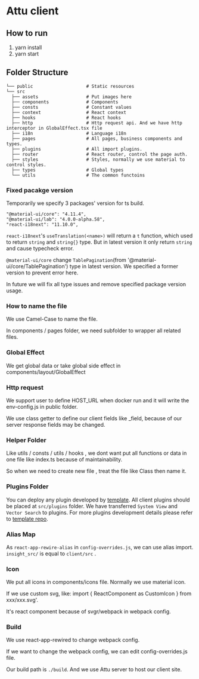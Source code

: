 # Attu client

## How to run

1. yarn install
2. yarn start

## Folder Structure

    └── public                    # Static resources
    └── src
      ├── assets                  # Put images here
      ├── components              # Components
      ├── consts                  # Constant values
      ├── context                 # React context
      ├── hooks                   # React hooks
      ├── http                    # Http request api. And we have http interceptor in GlobalEffect.tsx file
      ├── i18n                    # Language i18n
      ├── pages                   # All pages, business components and types.
      ├── plugins                 # All import plugins.
      ├── router                  # React router, control the page auth.
      ├── styles                  # Styles, normally we use material to control styles.
      ├── types                   # Global types
      └── utils                   # The common functoins

### Fixed pacakge version

Temporarily we specify 3 packages' version for ts build.

```
"@material-ui/core": "4.11.4",
"@material-ui/lab": "4.0.0-alpha.58",
"react-i18next": "11.10.0",
```

`react-i18next`'s `useTranslation(<name>)` will return a `t` function, which used to return `string` and `string{}` type. But in latest version it only return `string` and cause typecheck error.

`@material-ui/core` change `TablePagination`(from '@material-ui/core/TablePagination') type in latest version. We specified a former version to prevent error here.

In future we will fix all type issues and remove specified package version usage.

### How to name the file

We use Camel-Case to name the file.

In components / pages folder, we need subfolder to wrapper all related files.

### Global Effect

We get global data or take global side effect in components/layout/GlobalEffect

### Http request

We support user to define HOST_URL when docker run and it will write the env-config.js in public folder.

We use class getter to define our client fields like \_field, because of our server response fields may be changed.

### Helper Folder

Like utils / consts / utils / hooks , we dont want put all functions or data in one file like index.ts because of maintainability.

So when we need to create new file , treat the file like Class then name it.

### Plugins Folder

You can deploy any plugin developed by [template](https://github.com/zilliztech/insight-plugin-template). All client plugins should be placed at `src/plugins` folder. We have transferred `System View` and `Vector Search` to plugins. For more plugins development details please refer to [template repo](https://github.com/zilliztech/insight-plugin-template).

### Alias Map

As `react-app-rewire-alias` in `config-overrides.js`, we can use alias import. `insight_src/` is equal to `client/src` .

### Icon

We put all icons in components/icons file. Normally we use material icon.

If we use custom svg, like: import { ReactComponent as CustomIcon } from xxx/xxx.svg'.

It's react component because of svgr/webpack in webpack config.

### Build

We use react-app-rewired to change webpack config.

If we want to change the webpack config, we can edit config-overrides.js file.

Our build path is `./build`. And we use Attu server to host our client site.

